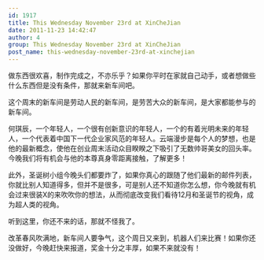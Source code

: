```yaml
---
id: 1917
title: This Wednesday November 23rd at XinCheJian
date: 2011-11-23 14:42:47
author: 4
group: This Wednesday November 23rd at XinCheJian
post_name: this-wednesday-november-23rd-at-xinchejian
---
```


做东西很欢喜，制作完成之，不亦乐乎？如果你平时在家就自己动手，或者想做些什么东西但是没有条件，那就来新车间吧。

这个周末的新车间是劳动人民的新车间，是劳苦大众的新车间，是大家都能参与的新车间。

何琪辰，一个年轻人，一个很有创新意识的年轻人，一个的有着光明未来的年轻人，一个代表着中国下一代企业家风范的年轻人。云端漫步是每个人的梦想，也是他的最新概念，使他在创业周末活动众目睽睽之下吸引了无数帅哥美女的回头率。今晚我们将有机会与他的本尊真身零距离接触，了解更多！

此外，圣诞树小组今晚头们都要炸了，如果你真心的跟随了他们最新的邮件列表，你就比别人知道得多，但并不是很多，可是别人还不知道你怎么想，你今晚就有机会过来很装X的来吹吹你的想法，从而彻底改变我们看待12月和圣诞节的视角，成为超人类的视角。

听到这里，你还不来的话，那就不怪我了。

改革春风吹满地，新车间人要争气，这个周日又来到，机器人们来比赛！如果你还没做好，今晚赶快来报道，奖金十分之丰厚，如果不来就没有！
